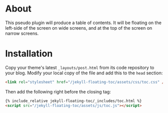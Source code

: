 # About

This pseudo plugin will produce a table of contents. It will be floating on the left-side of the screen on wide screens, and at the top of the screen on narrow screens.

# Installation

Copy your theme's latest `_layouts/post.html` from its code repository to your blog. Modify your local copy of the file and add this to the `head` section:

```html
<link rel="stylesheet" href="/jekyll-floating-toc/assets/css/toc.css" />
```

Then add the following right before the closing </body> tag:

```html
{% include_relative jekyll-floating-toc/_includes/toc.html %}
<script src="/jekyll-floating-toc/assets/js/toc.js"></script>
```